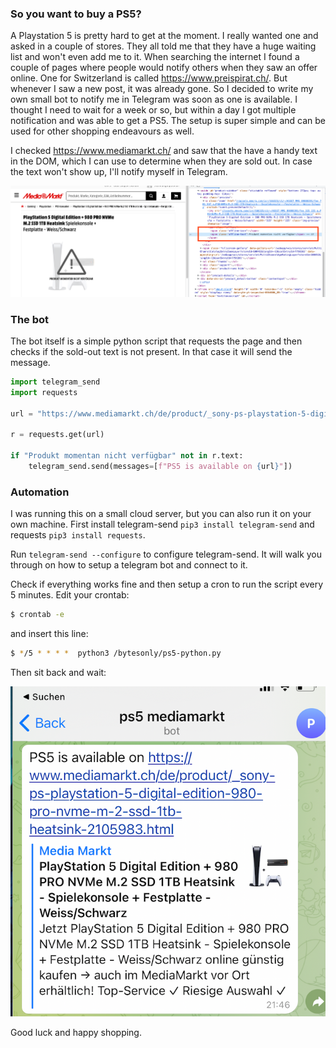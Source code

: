 ### So you want to buy a PS5?

A Playstation 5 is pretty hard to get at the moment. I really wanted one and asked in a couple of stores. They all told me that they have a huge waiting list and won't even add me to it. When searching the internet I found a couple of pages where people would notify others when they saw an offer online. One for Switzerland is called https://www.preispirat.ch/. But whenever I saw a new post, it was already gone. So I decided to write my own small bot to notify me in Telegram was soon as one is available. I thought I need to wait for a week or so, but within a day I got multiple notification and was able to get a PS5. The setup is super simple and can be used for other shopping endeavours as well.

I checked https://www.mediamarkt.ch/ and saw that the have a handy text in the DOM, which I can use to determine when they are sold out. In case the text won't show up, I'll notify myself in Telegram.

![alt text](images/ps5-not-available.png)

### The bot

The bot itself is a simple python script that requests the page and then checks if the sold-out text is not present. In that case it will send the message.

```python
import telegram_send
import requests

url = "https://www.mediamarkt.ch/de/product/_sony-ps-playstation-5-digital-edition-980-pro-nvme-m-2-ssd-1tb-heatsink-2105983.html"

r = requests.get(url)

if "Produkt momentan nicht verfügbar" not in r.text:
    telegram_send.send(messages=[f"PS5 is available on {url}"])
```

### Automation

I was running this on a small cloud server, but you can also run it on your own machine. First install telegram-send `pip3 install telegram-send` and requests `pip3 install requests`.

Run `telegram-send --configure` to configure telegram-send. It will walk you through on how to setup a telegram bot and connect to it.

Check if everything works fine and then setup a cron to run the script every 5 minutes. Edit your crontab:

```bash
$ crontab -e
```

and insert this line:

```bash
$ */5 * * * *  python3 /bytesonly/ps5-python.py
```

Then sit back and wait:

![alt text](images/ps5-available.png)

Good luck and happy shopping.

